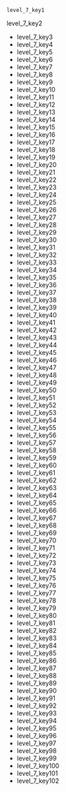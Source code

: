 ```ngMeta
level_7_key1
```

level_7_key2
- level_7_key3
- level_7_key4
- level_7_key5
- level_7_key6
- level_7_key7
- level_7_key8
- level_7_key9
- level_7_key10
- level_7_key11
- level_7_key12
- level_7_key13
- level_7_key14
- level_7_key15
- level_7_key16
- level_7_key17
- level_7_key18
- level_7_key19
- level_7_key20
- level_7_key21
- level_7_key22
- level_7_key23
- level_7_key24
- level_7_key25
- level_7_key26
- level_7_key27
- level_7_key28
- level_7_key29
- level_7_key30
- level_7_key31
- level_7_key32
- level_7_key33
- level_7_key34
- level_7_key35
- level_7_key36
- level_7_key37
- level_7_key38
- level_7_key39
- level_7_key40
- level_7_key41
- level_7_key42
- level_7_key43
- level_7_key44
- level_7_key45
- level_7_key46
- level_7_key47
- level_7_key48
- level_7_key49
- level_7_key50
- level_7_key51
- level_7_key52
- level_7_key53
- level_7_key54
- level_7_key55
- level_7_key56
- level_7_key57
- level_7_key58
- level_7_key59
- level_7_key60
- level_7_key61
- level_7_key62
- level_7_key63
- level_7_key64
- level_7_key65
- level_7_key66
- level_7_key67
- level_7_key68
- level_7_key69
- level_7_key70
- level_7_key71
- level_7_key72
- level_7_key73
- level_7_key74
- level_7_key75
- level_7_key76
- level_7_key77
- level_7_key78
- level_7_key79
- level_7_key80
- level_7_key81
- level_7_key82
- level_7_key83
- level_7_key84
- level_7_key85
- level_7_key86
- level_7_key87
- level_7_key88
- level_7_key89
- level_7_key90
- level_7_key91
- level_7_key92
- level_7_key93
- level_7_key94
- level_7_key95
- level_7_key96
- level_7_key97
- level_7_key98
- level_7_key99
- level_7_key100
- level_7_key101
- level_7_key102

